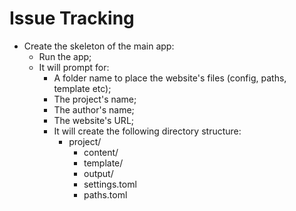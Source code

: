 # Issue Tracking

- Create the skeleton of the main app:
	- Run the app;
	- It will prompt for:
		- A folder name to place the website's files (config, paths, template etc);
		- The project's name;
		- The author's name;
		- The website's URL;
		- It will create the following directory structure:
			- project/
				- content/
				- template/
				- output/
				- settings.toml
				- paths.toml
